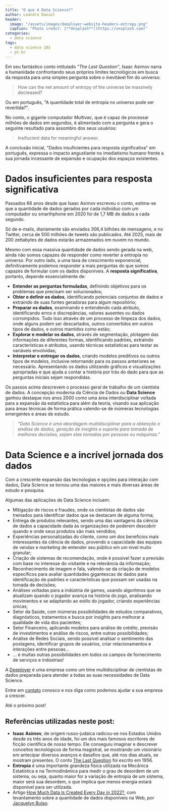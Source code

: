 ```yaml
---
title: "O que é Data Science?"
author: Leandro Daniel
header:
  image: "/assets/images/deeployer-website-headers-entropy.png"
  caption: "Photo credit: [**Unsplash**](https://unsplash.com)"
categories:
  - data science
tags: 
  - data science 101
  - pt-br
---
```


Em seu fantástico conto intitulado _"The Last Question"_, Isaac Asimov narra a humanidade confrontando seus próprios limites tecnológicos em busca da resposta para uma simples pergunta sobre o inevitável fim do universo: 

> How can the net amount of entropy of the universe be massively decreased?

Ou em português, "A quantidade total de entropia no universo pode ser revertida?".

No conto, o gigante computador _Multivac_, que é capaz de processar milhões de dados em segundos, é alimentado com a pergunta e gera o seguinte resultado para assombro dos seus usuários:

> Insifucient data for meaningful answer.

A conclusão inicial, "Dados insuficientes para resposta significativa" em português, expressa o impacto angustiante no imediatismo humano frente a sua jornada incessante de expansão e ocupação dos espaços existentes. 

# Dados insuficientes para resposta significativa

Passados 66 anos desde que Isaac Asimov escreveu o conto, estima-se que a quantidade de dados gerados por cada indivíduo com um computador ou smarthphone em 2020 foi de 1,7 MB de dados a cada segundo. 

Só de e-mails, diariamente são enviados 306,4 bilhões de mensagens, e no Twitter, cerca de 500 milhões de tweets são publicados. Até 2025, mais de 200 zettabytes de dados estarão armazenados em nuvem no mundo.

Mesmo com essa massiva quantidade de dados sendo gerada na web, ainda não somos capazes de responder como reverter a entropia no universo. Por outro lado, a uma taxa de crescimento exponencial, definitivamente podemos responder a mais perguntas do que somos capazes de formular com os dados disponíveis. A **resposta significativa**, portanto, depende essencialmente de: 

- **Entender as perguntas formuladas**, definindo objetivos para os problemas que precisam ser solucionados;
- **Obter e definir os dados**, identificando potenciais conjuntos de dados e extraindo de suas fontes geradoras para algum repositório;
- **Preparar os dados**, examinando e entendendo cada atributo, identificando erros e discrepâncias, valores ausentes ou dados corrompidos. Tudo isso através de um processo de limpeza dos dados, onde alguns podem ser descartados, outros convertidos em outros tipos de dados, e outros mantidos como estão;
- **Explorar e modelar os dados**, através de segmentação, plotagem das informações de diferentes formas, identificando padrões, extraindo características e atributos, usando técnicas estatísticas para testar as variáveis envolvidas;
- **Interpretar e entregar os dados**, criando modelos preditivos ou outros tipos de modelos, inclusive retornando para os passos anteriores se necessário. Apresentando os dados utilizando gráficos e visualizações apropriadas e que ajuda a contar a história por trás do dado para que as perguntas iniciais sejam respondidas.

Os passos acima descrevem o processo geral de trabalho de um cientista de dados. A concepção moderna da Ciência de Dados ou **Data Science** ganhou destaque nos anos 2000 como uma área interdisciplinar voltada para a expansão da estatística para além da teoria, visando sua aplicação para áreas técnicas de forma prática valendo-se de inúmeras tecnologias emergentes e áreas de estudo.

> _"Data Science é uma abordagem multidisciplinar para a obtenção e análise de dados, geração de insights e suporte para tomada de melhores decisões, sejam elas tomadas por pessoas ou máquinas."_

# Data Science e a incrível jornada dos dados 

Com a crescente expansão das tecnologias e opções para interação com dados, Data Science se tornou uma das maiores e mais diversas áreas de estudo e pesquisa.

Algumas das aplicações de Data Science incluem:

- Mitigação de riscos e fraudes, onde os cientistas de dados são treinados para identificar dados que se destacam de alguma forma;
- Entrega de produtos relevantes, sendo uma das vantagens da ciência de dados a capacidade dada às organizações de poderem descobrir quando e onde seus produtos são mais vendidos;
- Experiências personalizadas do cliente, como um dos benefícios mais interessantes da ciência de dados, provendo a capacidade das equipes de vendas e marketing de entender seu público em um nível muito granular;
- Criação de sistemas de recomendação, onde é possivel fazer a previsão com base no interesse do visitante e na relevância da informação;
- Reconhecimento de imagem e fala, valendo-se da criação de modelos específicos para avaliar quantidades gigantescas de dados para identificação de padrões e características que possam ser usadas na tomada de decisões;
- Análises voltadas para a indústria de games, usando algoritmos que se atualizam quando o jogador avança na história do jogo, analisando movimentos e se adaptando ao estilo do jogador, criando experiências únicas;
- Setor da Saúde, com inúmeras possibilidades de estudos comparativos, diagnósticos, tratamentos e busca por _insights_ para melhorar a qualidade de vida dos pacientes;
- Setor Financeiro, aplicando modelos para análise de crédito, previsão de investimentos e análise de riscos, entre outras possibilidades;
- Análise de Redes Sociais, sendo possível analisar o sentimento das postagens, identificar grupos de usuários, criar relacionamentos e interações entre pessoas...
- ... e muitas outras possibilidades em todos os campos de fornecimento de serviços e indústrias!

A [Deeployer](mailto:contato@deeployer.com) é uma empresa como um time multidisciplinar de cientistas de dados preparada para atender a todas as suas necessidades de Data Science. 

Entre em [contato](https://deeployer.com/contact/) conosco e nos diga como podemos ajudar a sua empresa a crescer.

Até o próximo post!

## Referências utilizadas neste post:
- **Isaac Asimov**, de origem russo-judaica radicou-se nos Estados Unidos desde os três anos de idade, foi um dos mais famosos escritores de ficção científica de nosso tempo. Ele conseguiu imaginar e descrever conceitos tecnológicos de forma magistral, se mostrando um visionário em antecipar diversos avanços e dasafios que, até nos dias atuais, se mostram presentes. O conto [The Last Question](https://www.physics.princeton.edu/ph115/LQ.pdf) foi escrito em 1956.
- **Entropia** é uma importante grandeza física utilizada na Mecânica Estatística e na Termodinâmica para medir o grau de desordem de um sistema, ou seja, quanto maior for a variação de entropia de um sistema, maior será sua desordem, o que implica que menos energia estará disponível para ser utilizada.
- Artigo [How Much Data Is Created Every Day in 2022?](https://techjury.net/blog/how-much-data-is-created-every-day/#gref), com levantamento sobre a quantidade de dados disponíveis na Web, por [Jacquelyn Bulao](https://techjury.net/author/jackieb/). 
